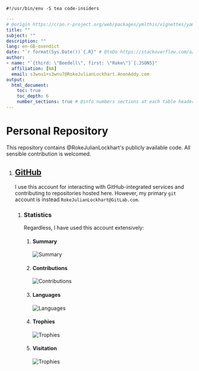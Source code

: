 ```shebang
#!/usr/bin/env -S tea code-insiders
```

```.yaml
---
# @origin https://cran.r-project.org/web/packages/ymlthis/vignettes/yaml-fieldguide.html
title: ""
subject: ""
description: ""
lang: en-GB-oxendict
date: "`r format(Sys.Date())`{.R}" # @toDo https://stackoverflow.com/a/29518651/9731176
author:
- name: "`{third: \"Beedell\", first: \"Roke\"}`{.JSON5}"
  affiliation: [NA]
  email: s3wnu1+s3wnu7@RokeJulianLockhart.AnonAddy.com
output:
  html_document:
    toc: true
    toc_depth: 6
    number_sections: true # @info numbers sections at each table header
---
```

# Personal Repository

This repository contains @RokeJulianLockhart's publicly available code. All sensible contribution is welcomed.

1.	## **[GitHub](https://linksta.cc/going/7364?https://linksta.cc/going/7361?https://github.com/rokejulianlockhart)**

	I use this account for interacting with GitHub-integrated services and contributing to repositories hosted here. However, my primary `git` account is instead `RokeJulianLockhart@GitLab.com`.
	
	1.	### **Statistics**

		Regardless, I have used this account extensively:

		1.	#### **Summary**

     		![Summary](https://github-readme-stats.vercel.app/api?username=rokejulianlockhart&theme=transparent&hide_border=false&include_all_commits=true&count_private=true)
    	
		1.	#### **Contributions**

  			![Contributions](https://github-readme-streak-stats.herokuapp.com/?user=rokejulianlockhart&theme=transparent&hide_border=false)

		1.	#### **Languages**

			![Languages](https://github-readme-stats.vercel.app/api/top-langs/?username=rokejulianlockhart&theme=transparent&hide_border=false&include_all_commits=false&count_private=false&layout=compact)
	
		1.	#### **Trophies**
	  	
			![Trophies](https://github-profile-trophy.vercel.app/?username=rokejulianlockhart&theme=default&no-frame=false&no-bg=false&margin-w=4)
		
		1.	#### **Visitation**
	  	
			![Trophies](https://visitcount.itsvg.in/api?id=rokejulianlockhart&icon=0&color=0)
